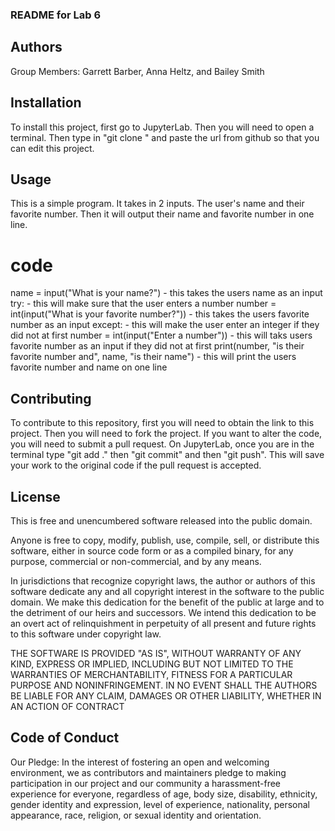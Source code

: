 ### README for Lab 6

## Authors

Group Members: Garrett Barber, Anna Heltz, and Bailey Smith

## Installation

To install this project, first go to JupyterLab. Then you will need to open a terminal. Then type in "git clone " and paste the url
from github so that you can edit this project.

## Usage

This is a simple program. It takes in 2 inputs. The user's name and their favorite number. Then it will output their
name and favorite number in one line. 

# code

name = input("What is your name?")                                   - this takes the users name as an input
try:                                                                 - this will make sure that the user enters a number
    number = int(input("What is your favorite number?"))             - this takes the users favorite number as an input
except:                                                              - this will make the user enter an integer if they did not at first
    number = int(input("Enter a number"))                            - this will taks users favorite number as an input if they did not at first
print(number, "is their favorite number and", name, "is their name") - this will print the users favorite number and name on one line

## Contributing

To contribute to this repository, first you will need to obtain the link to this project. Then you will need to fork the project. If you want
to alter the code, you will need to submit a pull request. On JupyterLab, once you are in the terminal type "git add ." then "git commit" and then "git push". This will save your work to the original code if the pull request is accepted. 

## License

This is free and unencumbered software released into the public domain.

Anyone is free to copy, modify, publish, use, compile, sell, or
distribute this software, either in source code form or as a compiled
binary, for any purpose, commercial or non-commercial, and by any
means.

In jurisdictions that recognize copyright laws, the author or authors
of this software dedicate any and all copyright interest in the
software to the public domain. We make this dedication for the benefit
of the public at large and to the detriment of our heirs and
successors. We intend this dedication to be an overt act of
relinquishment in perpetuity of all present and future rights to this
software under copyright law.

THE SOFTWARE IS PROVIDED "AS IS", WITHOUT WARRANTY OF ANY KIND,
EXPRESS OR IMPLIED, INCLUDING BUT NOT LIMITED TO THE WARRANTIES OF
MERCHANTABILITY, FITNESS FOR A PARTICULAR PURPOSE AND NONINFRINGEMENT.
IN NO EVENT SHALL THE AUTHORS BE LIABLE FOR ANY CLAIM, DAMAGES OR
OTHER LIABILITY, WHETHER IN AN ACTION OF CONTRACT


## Code of Conduct

Our Pledge: In the interest of fostering an open and welcoming environment, we as contributors and maintainers pledge to making participation in our project and our community a harassment-free experience for everyone, regardless of age, body size, disability, ethnicity, gender identity and expression, level of experience, nationality, personal appearance, race, religion, or sexual identity and orientation.


